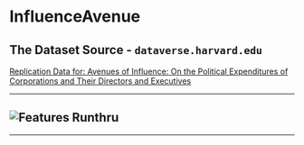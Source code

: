 # InfluenceAvenue

## The Dataset Source - `dataverse.harvard.edu` 
[Replication Data for: Avenues of Influence: On the Political Expenditures of Corporations and Their Directors and Executives](https://dataverse.harvard.edu/dataset.xhtml?persistentId=doi:10.7910/DVN/6R1HAS#)

---
## ![Features Runthru](https://github.com/marka2g/influence_avenue/assets/12756/54d4f3ae-d49a-4f80-8f3b-bf56fefd2f18)
---

